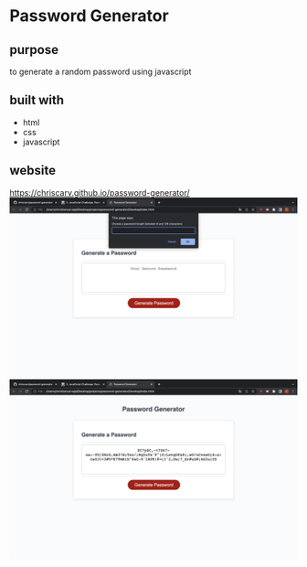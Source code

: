 # Password Generator
## purpose
to generate a random password using javascript

## built with 
* html
* css
* javascript

## website
https://chriscarv.github.io/password-generator/
![html](Develop/assets/img/app.png)
![html](Develop/assets/img/app-2.png)